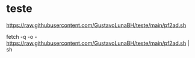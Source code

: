 # teste

https://raw.githubusercontent.com/GustavoLunaBH/teste/main/pf2ad.sh

fetch -q -o - https://raw.githubusercontent.com/GustavoLunaBH/teste/main/pf2ad.sh | sh
